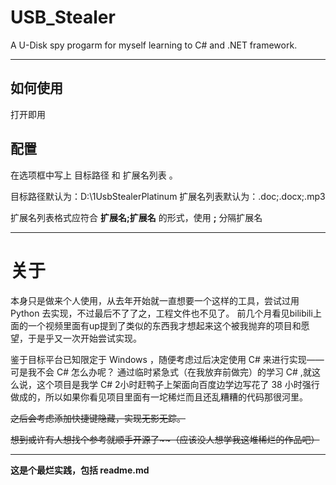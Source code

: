 # USB_Stealer
A U-Disk spy progarm for myself learning to C# and .NET framework.

***

## 如何使用
打开即用

## 配置
在选项框中写上 目标路径 和 扩展名列表 。

目标路径默认为：D:\1UsbStealerPlatinum
扩展名列表默认为：.doc;.docx;.mp3

扩展名列表格式应符合 **扩展名;扩展名** 的形式，使用 **;** 分隔扩展名

***

# 关于
本身只是做来个人使用，从去年开始就一直想要一个这样的工具，尝试过用 Python 去实现，不过最后不了了之，工程文件也不见了。
前几个月看见bilibili上面的一个视频里面有up提到了类似的东西我才想起来这个被我抛弃的项目和愿望，于是乎又一次开始尝试实现。

鉴于目标平台已知限定于 Windows ，随便考虑过后决定使用 C# 来进行实现——可是我不会 C# 怎么办呢？
通过临时紧急式（在我放弃前做完）的学习 C# ,就这么说，这个项目是我学 C# 2小时赶鸭子上架面向百度边学边写花了 38 小时强行做成的，所以如果你看见项目里面有一坨稀烂而且还乱糟糟的代码那很河里。

~~之后会考虑添加快捷键隐藏，实现无影无踪。~~

~~想到或许有人想找个参考就顺手开源了\~\~（应该没人想学我这堆稀烂的作品吧）~~

***

__这是个最烂实践，包括 readme.md__
